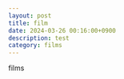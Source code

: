 ```yaml
---
layout: post
title: film
date: 2024-03-26 00:16:00+0900
description: test
category: films
---
```


films